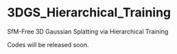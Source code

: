 # 3DGS_Hierarchical_Training
SfM-Free 3D Gaussian Splatting via Hierarchical Training


Codes will be released soon.
